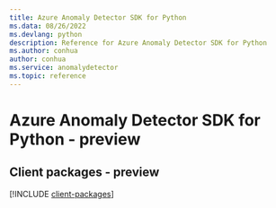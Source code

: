 ```yaml
---
title: Azure Anomaly Detector SDK for Python
ms.data: 08/26/2022
ms.devlang: python
description: Reference for Azure Anomaly Detector SDK for Python
ms.author: conhua
author: conhua
ms.service: anomalydetector
ms.topic: reference
---
```

# Azure Anomaly Detector SDK for Python - preview

## Client packages - preview
[!INCLUDE [client-packages](anomaly-detector-client-index.md)]